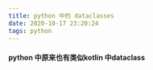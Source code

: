 ```yaml
---
title: python 中的 dataclasses
date: 2020-10-17 23:20:24
tags: python
---
```


#### python 中原来也有类似kotlin 中dataclass

